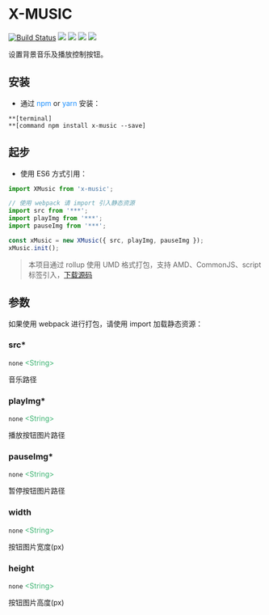 # X-MUSIC
[![Build Status](https://travis-ci.org/codexu/x-music.svg?branch=master)](https://travis-ci.org/codexu/x-music)
[![](https://img.shields.io/npm/v/x-music.svg)](https://www.npmjs.com/package/x-music)
[![](https://img.shields.io/github/size/codexu/x-music/dist/x-music.min.js.svg)](https://github.com/codexu/x-music/tree/master/dist)
[![](https://img.shields.io/npm/dm/x-music.svg)](https://www.npmjs.com/package/x-music)
[![](https://img.shields.io/github/license/codexu/x-music.svg)](https://github.com/codexu/x-music/blob/master/LICENSE)

设置背景音乐及播放控制按钮。

## 安装

- 通过 <font color=DodgerBlue>npm</font> or <font color=DodgerBlue>yarn</font> 安装：

```
**[terminal]
**[command npm install x-music --save]
```

## 起步

- 使用 ES6 方式引用：

``` javascript
import XMusic from 'x-music';

// 使用 webpack 请 import 引入静态资源
import src from '***';
import playImg from '***';
import pauseImg from '***';

const xMusic = new XMusic({ src, playImg, pauseImg });
xMusic.init();
```

> 本项目通过 rollup 使用 UMD 格式打包，支持 AMD、CommonJS、script 标签引入，[下载源码](https://github.com/codexu/x-music/tree/master/dist)

## 参数

如果使用 webpack 进行打包，请使用 import 加载静态资源：

### src*

`none` <font color=MediumSeaGreen>&lt;String&gt;</font>

音乐路径

### playImg*

`none` <font color=MediumSeaGreen>&lt;String&gt;</font>

播放按钮图片路径

### pauseImg*

`none` <font color=MediumSeaGreen>&lt;String&gt;</font>

暂停按钮图片路径

### width 

`none` <font color=MediumSeaGreen>&lt;String&gt;</font>

按钮图片宽度(px)

### height 

`none` <font color=MediumSeaGreen>&lt;String&gt;</font>

按钮图片高度(px)


